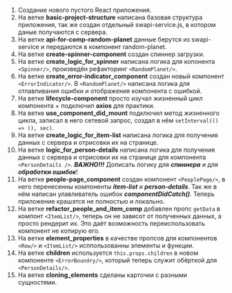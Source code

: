 1. Создание нового пустого React приложения.
2. На ветке **basic-project-structure** написана базовая структура приложения, так же создан отдельный swapi-service.js, в котором даные получаются с сервера.
3. На ветке **api-for-comp-random-planet** данные берутся из swapi-service и передаются в компонент random-planet.
4. На ветке **create-spinner-component** создан спиннер загрузки.
5. На ветке **create_logic_for_spinner** написана логика для копонента `<Spinner/>`, произведён рефакторинг `<RandomPlanet/>`.
6. На ветке **create_error-indicator_component** создан новый компонент `<ErrorIndicator/>`. В `<RandomPlanet/>` написана логика для отлавливания ошибки и отображения компонента с ошибкой.
7. На ветке **lifecycle-component** просто изучал жизненный цикл компонента + подключил **axios** для практики.
8. На ветке **use_component_did_mount** подключил метод жизненного цикла, записал в него сетевой запрос, создал в нём `setInterval(() => (), sec)`.
9. На ветке **create_logic_for_item-list** написана логика для получения данных с сервера и отрисовки их на странице.
10. На ветке **logic_for_person-details** написана логика для получения данных с сервера и отрисовки их на странице для компонента `<PersonDetails />`. ***ВАЖНО!!!*** Дописать логику для ***спиннера*** и для ***обработки ошибок***!
11. На ветке **people-page_component** создан компонент `<PeoplePage/>`, в него перенесенны компоненты ***item-list*** и ***person-details***. Так же в нём написан улавливатель ошибок ***componentDidCatch()***. Теперь приложение крашэтся не полностью и локально.
12. На ветке **refactor_people_and_item_comp** добавлен пропс `getData` в компонт `<ItemList/>`, теперь он не зависот от полученных данных, а просто рендерит их. Это даёт возможность переиспользовать компонент не копирую его.
13. На ветке **element_properties** в качестве пропсов для компонентов `<Row/>` и `<ItemList/>` исппользованны элементы и функции.
14. На ветке **children** используется `this.props.children` в новом компоненте `<ErrorBoundry/>`, который теперь служит обёрткой для `<PersonDetails/>`.
15. На ветке **cloning_elements** сделаны карточки с разными сущностями.